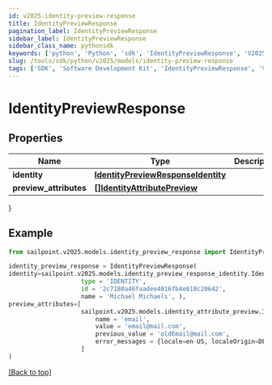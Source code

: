 ```yaml
---
id: v2025-identity-preview-response
title: IdentityPreviewResponse
pagination_label: IdentityPreviewResponse
sidebar_label: IdentityPreviewResponse
sidebar_class_name: pythonsdk
keywords: ['python', 'Python', 'sdk', 'IdentityPreviewResponse', 'V2025IdentityPreviewResponse'] 
slug: /tools/sdk/python/v2025/models/identity-preview-response
tags: ['SDK', 'Software Development Kit', 'IdentityPreviewResponse', 'V2025IdentityPreviewResponse']
---
```


# IdentityPreviewResponse


## Properties

Name | Type | Description | Notes
------------ | ------------- | ------------- | -------------
**identity** | [**IdentityPreviewResponseIdentity**](identity-preview-response-identity) |  | [optional] 
**preview_attributes** | [**[]IdentityAttributePreview**](identity-attribute-preview) |  | [optional] 
}

## Example

```python
from sailpoint.v2025.models.identity_preview_response import IdentityPreviewResponse

identity_preview_response = IdentityPreviewResponse(
identity=sailpoint.v2025.models.identity_preview_response_identity.IdentityPreviewResponse_identity(
                    type = 'IDENTITY', 
                    id = '2c7180a46faadee4016fb4e018c20642', 
                    name = 'Michael Michaels', ),
preview_attributes=[
                    sailpoint.v2025.models.identity_attribute_preview.Identity Attribute Preview(
                        name = 'email', 
                        value = 'email@mail.com', 
                        previous_value = 'oldEmail@mail.com', 
                        error_messages = {locale=en-US, localeOrigin=DEFAULT, text=Error Message}, )
                    ]
)

```
[[Back to top]](#) 

